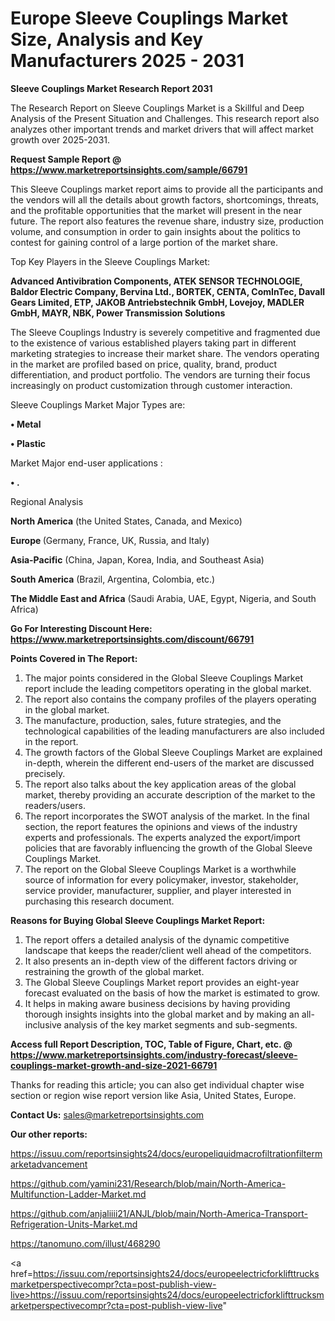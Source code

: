 # Europe Sleeve Couplings Market Size, Analysis and Key Manufacturers 2025 - 2031

<strong>Sleeve Couplings Market Research Report 2031</strong>

The Research Report on Sleeve Couplings Market is a Skillful and Deep Analysis of the Present Situation and Challenges. This research report also analyzes other important trends and market drivers that will affect market growth over 2025-2031.

<strong>Request Sample Report @ <a href=https://www.marketreportsinsights.com/sample/66791>https://www.marketreportsinsights.com/sample/66791</a></strong>

This Sleeve Couplings market report aims to provide all the participants and the vendors will all the details about growth factors, shortcomings, threats, and the profitable opportunities that the market will present in the near future. The report also features the revenue share, industry size, production volume, and consumption in order to gain insights about the politics to contest for gaining control of a large portion of the market share.

Top Key Players in the Sleeve Couplings Market:

<strong>Advanced Antivibration Components, ATEK SENSOR TECHNOLOGIE, Baldor Electric Company, Bervina Ltd., BORTEK, CENTA, ComInTec, Davall Gears Limited, ETP, JAKOB Antriebstechnik GmbH, Lovejoy, MADLER GmbH, MAYR, NBK, Power Transmission Solutions</strong>

The Sleeve Couplings Industry is severely competitive and fragmented due to the existence of various established players taking part in different marketing strategies to increase their market share. The vendors operating in the market are profiled based on price, quality, brand, product differentiation, and product portfolio. The vendors are turning their focus increasingly on product customization through customer interaction.

Sleeve Couplings Market Major Types are:

<strong>• Metal

• Plastic</strong>

Market Major end-user applications :

<strong>• .</strong>

Regional Analysis

</u><strong><b>North America</b></strong> (the United States, Canada, and Mexico)

<strong><b>Europe </b></strong>(Germany, France, UK, Russia, and Italy)

<strong><b>Asia-Pacific</b></strong> (China, Japan, Korea, India, and Southeast Asia)

<strong><b>South America</b></strong> (Brazil, Argentina, Colombia, etc.)

<strong><b>The Middle East and Africa</b></strong> (Saudi Arabia, UAE, Egypt, Nigeria, and South Africa)

<strong>Go For Interesting Discount Here: <a href=https://www.marketreportsinsights.com/discount/66791>https://www.marketreportsinsights.com/discount/66791</a></strong>

<strong>Points Covered in The Report:</strong>
<ol>
  <li>The major points considered in the Global Sleeve Couplings Market report include the leading competitors operating in the global market.</li>
  <li>The report also contains the company profiles of the players operating in the global market.</li>
  <li>The manufacture, production, sales, future strategies, and the technological capabilities of the leading manufacturers are also included in the report.</li>
  <li>The growth factors of the Global Sleeve Couplings Market are explained in-depth, wherein the different end-users of the market are discussed precisely.</li>
  <li>The report also talks about the key application areas of the global market, thereby providing an accurate description of the market to the readers/users.</li>
  <li>The report incorporates the SWOT analysis of the market. In the final section, the report features the opinions and views of the industry experts and professionals. The experts analyzed the export/import policies that are favorably influencing the growth of the Global Sleeve Couplings Market.</li>
  <li>The report on the Global Sleeve Couplings Market is a worthwhile source of information for every policymaker, investor, stakeholder, service provider, manufacturer, supplier, and player interested in purchasing this research document.</li>
</ol>
<strong>Reasons for Buying Global Sleeve Couplings Market Report:</strong>

<ol>
  <li>The report offers a detailed analysis of the dynamic competitive landscape that keeps the reader/client well ahead of the competitors.</li>
  <li>It also presents an in-depth view of the different factors driving or restraining the growth of the global market.</li>
  <li>The Global Sleeve Couplings Market report provides an eight-year forecast evaluated on the basis of how the market is estimated to grow.</li>
  <li>It helps in making aware business decisions by having providing thorough insights insights into the global market and by making an all-inclusive analysis of the key market segments and sub-segments.</li>
</ol>
<strong>Access full Report Description, TOC, Table of Figure, Chart, etc. @ <a href=https://www.marketreportsinsights.com/industry-forecast/sleeve-couplings-market-growth-and-size-2021-66791>https://www.marketreportsinsights.com/industry-forecast/sleeve-couplings-market-growth-and-size-2021-66791</a></strong>


Thanks for reading this article; you can also get individual chapter wise section or region wise report version like Asia, United States, Europe.

<strong>Contact Us:</strong>
sales@marketreportsinsights.com

<strong>Our other reports:</strong>

<a href=https://issuu.com/reportsinsights24/docs/europeliquidmacrofiltrationfiltermarketadvancement>https://issuu.com/reportsinsights24/docs/europeliquidmacrofiltrationfiltermarketadvancement</a>

<a href=https://github.com/yamini231/Research/blob/main/North-America-Multifunction-Ladder-Market.md>https://github.com/yamini231/Research/blob/main/North-America-Multifunction-Ladder-Market.md</a>

<a href=https://github.com/anjaliiii21/ANJL/blob/main/North-America-Transport-Refrigeration-Units-Market.md>https://github.com/anjaliiii21/ANJL/blob/main/North-America-Transport-Refrigeration-Units-Market.md</a>

<a href=https://tanomuno.com/illust/468290>https://tanomuno.com/illust/468290</a>

<a href=https://issuu.com/reportsinsights24/docs/europeelectricforklifttrucksmarketperspectivecompr?cta=post-publish-view-live>https://issuu.com/reportsinsights24/docs/europeelectricforklifttrucksmarketperspectivecompr?cta=post-publish-view-live</a>"
